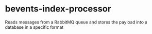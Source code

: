 # bevents-index-processor
Reads messages from a RabbitMQ queue and stores the payload into a database in a specific format
